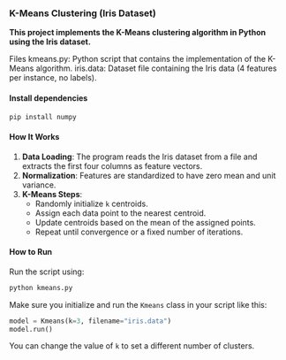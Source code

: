 
### K-Means Clustering (Iris Dataset)

**This project implements the K-Means clustering algorithm in Python using the Iris dataset.**

Files
kmeans.py: Python script that contains the implementation of the K-Means algorithm.
iris.data: Dataset file containing the Iris data (4 features per instance, no labels).

#### Install dependencies

```bash
pip install numpy
```

#### How It Works

1. **Data Loading**: The program reads the Iris dataset from a file and extracts the first four columns as feature vectors.  
2. **Normalization**: Features are standardized to have zero mean and unit variance.  
3. **K-Means Steps**:
   - Randomly initialize `k` centroids.
   - Assign each data point to the nearest centroid.
   - Update centroids based on the mean of the assigned points.
   - Repeat until convergence or a fixed number of iterations.

#### How to Run

Run the script using:

```bash
python kmeans.py
```

Make sure you initialize and run the `Kmeans` class in your script like this:

```python
model = Kmeans(k=3, filename="iris.data")
model.run()
```
You can change the value of `k` to set a different number of clusters.

